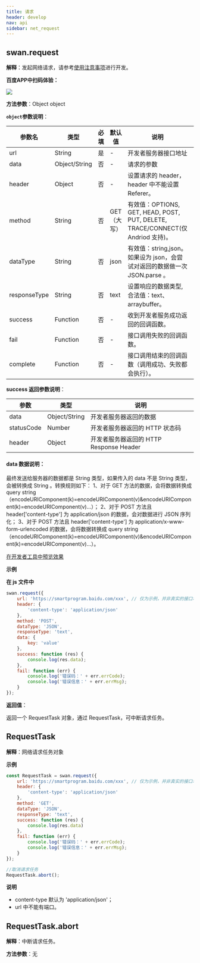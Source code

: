 ```yaml
---
title: 请求
header: develop
nav: api
sidebar: net_request
---
```


## swan.request

**解释**：发起网络请求，请参考[使用注意事项](http://smartprogram.baidu.com/docs/develop/api/net_rule/)进行开发。

**百度APP中扫码体验：**

<img src="https://b.bdstatic.com/miniapp/assets/images/doc_demo/request.png"  class="demo-qrcode-image" />

**方法参数**：Object object

**`object`参数说明**：

|参数名 |类型  |必填 | 默认值 |说明|最低支持版本|
|---- | ---- | ---- | ----|----|----|
|url |String | 是   |-|    开发者服务器接口地址|-|
|data  |  Object/String  | 否  |-| 请求的参数|-|
|header | Object | 否    |-|   设置请求的 header，header 中不能设置 Referer。|-|
|method | String | 否  | GET （大写）|有效值：OPTIONS, GET, HEAD, POST, PUT, DELETE, TRACE/CONNECT(仅 Andriod 支持)。|-|
|dataType   | String | 否  | json  | 有效值：string,json。 如果设为 json，会尝试对返回的数据做一次 JSON.parse 。|-|
|responseType   | String | 否  | text  | 设置响应的数据类型, 合法值：text、arraybuffer。|1.11.20|
|success |Function    |否 |-|      收到开发者服务成功返回的回调函数。|-|
|fail |   Function|    否  |-|     接口调用失败的回调函数。|-|
|complete  |  Function  |  否   |-|    接口调用结束的回调函数（调用成功、失败都会执行）。|-|


**success 返回参数说明**：


|参数 | 类型 | 说明  |
|---- | ---- | ---- |
|data  |  Object/String  | 开发者服务器返回的数据|
|statusCode | Number | 开发者服务器返回的 HTTP 状态码|
|header | Object | 开发者服务器返回的 HTTP Response Header|

#### **data 数据说明**：

最终发送给服务器的数据都是 String 类型，如果传入的 data 不是 String 类型，会被转换成 String 。转换规则如下：
1、对于 GET 方法的数据，会将数据转换成 query string（encodeURIComponent(k)=encodeURIComponent(v)&encodeURIComponent(k)=encodeURIComponent(v)...）；
2、对于 POST 方法且 header['content-type'] 为 application/json 的数据，会对数据进行 JSON 序列化；
3、对于 POST 方法且 header['content-type'] 为 application/x-www-form-urlencoded 的数据，会将数据转换成 query string （encodeURIComponent(k)=encodeURIComponent(v)&encodeURIComponent(k)=encodeURIComponent(v)...）。


<a href="swanide://fragment/7ceecfa2db5da561e3f91a4bd35a8e241567708797326" title="在开发者工具中预览效果" target="_self">在开发者工具中预览效果</a>

**示例**


**在 js 文件中**

```js
swan.request({
    url: 'https://smartprogram.baidu.com/xxx', // 仅为示例，并非真实的接口地址
    header: {
        'content-type': 'application/json'
    },
    method: 'POST',
    dataType: 'JSON',
    responseType: 'text',
    data: {
        key: 'value'
    },
    success: function (res) {
        console.log(res.data);
    },
    fail: function (err) {
        console.log('错误码：' + err.errCode);
        console.log('错误信息：' + err.errMsg);
    }
});
```

**返回值**：

返回一个 RequestTask 对象，通过 RequestTask，可中断请求任务。

##  RequestTask

**解释**：网络请求任务对象

**示例**

```js
const RequestTask = swan.request({
    url: 'https://smartprogram.baidu.com/xxx', // 仅为示例，并非真实的接口地址
    header: {
        'content-type': 'application/json'
    },
    method: 'GET',
    dataType: 'JSON',
    responseType: 'text',
    success: function (res) {
        console.log(res.data)
    },
    fail: function (err) {
        console.log('错误码：' + err.errCode);
        console.log('错误信息：' + err.errMsg);
    }
});

//取消请求任务
RequestTask.abort();
```

**说明**
*  content-type 默认为 'application/json'；
*  url 中不能有端口。

<!-- #### 错误码

**Andriod**

|错误码|说明|
|--|--|
|201|解析失败，请检查调起协议是否合法&nbsp;&nbsp;|
|1001|执行失败|

**iOS**

|错误码|说明|
|--|--|
|202|解析失败，请检查调起协议是否合法|
|errorCode为4|URL无效| -->

## RequestTask.abort

**解释**：中断请求任务。

**方法参数**：无